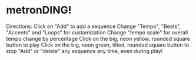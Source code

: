 # metronDING!

Directions:
Click on "Add" to add a sequence
Change "Tempo", "Beats", "Accents" and "Loops" for customization
Change "tempo scale" for overall tempo change by percentage
Click on the big, neon yellow, rounded square button to play
Click on the big, neon green, tilted, rounded square button to stop
"Add" or "delete" any sequence any time, even during play!